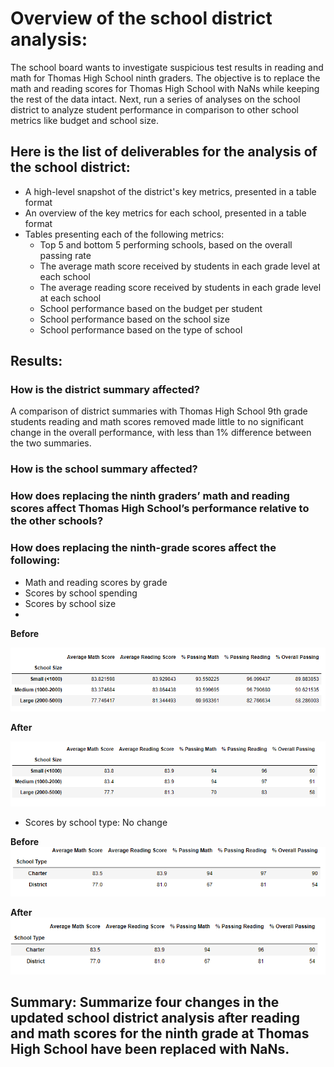 # Overview of the school district analysis:
The school board wants to investigate suspicious test results in reading and math for Thomas High School ninth graders. The objective is to replace the math and reading scores for Thomas High School with NaNs while keeping the rest of the data intact. Next, run a series of analyses on the school district to analyze student performance in comparison to other school metrics like budget and school size.

## Here is the list of deliverables for the analysis of the school district: 

* A high-level snapshot of the district's key metrics, presented in a table format
* An overview of the key metrics for each school, presented in a table format
* Tables presenting each of the following metrics:
  * Top 5 and bottom 5 performing schools, based on the overall passing rate
  * The average math score received by students in each grade level at each school
  * The average reading score received by students in each grade level at each school
  * School performance based on the budget per student
  * School performance based on the school size 
  * School performance based on the type of school

## Results:

### How is the district summary affected?
A comparison of district summaries with Thomas High School 9th grade students reading and math scores removed made little to no significant change in the overall performance, with less than 1% difference between the two summaries.
  
### How is the school summary affected?

### How does replacing the ninth graders’ math and reading scores affect Thomas High School’s performance relative to the other schools?
### How does replacing the ninth-grade scores affect the following:
* Math and reading scores by grade
* Scores by school spending
* Scores by school size
* 
**Before**

![size_summary_before](https://github.com/cortesh/School_District_Analysis/blob/main/Resources/size_summary_before.PNG)

**After**

![size_summary_after](https://github.com/cortesh/School_District_Analysis/blob/main/Resources/size_summary_after.PNG)

* Scores by school type: No change

**Before**
![type_summary_before](https://github.com/cortesh/School_District_Analysis/blob/main/Resources/type_summary_before.PNG)

**After**
![type_summary_after](https://github.com/cortesh/School_District_Analysis/blob/main/Resources/type_summary_after.PNG)


## Summary: Summarize four changes in the updated school district analysis after reading and math scores for the ninth grade at Thomas High School have been replaced with NaNs. 
